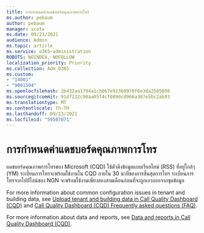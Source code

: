 ```yaml
---
title: การกําหนดค่าแดชบอร์ดคุณภาพการโทร
ms.author: pebaum
author: pebaum
manager: scotv
ms.date: 09/23/2021
audience: Admin
ms.topic: article
ms.service: o365-administration
ROBOTS: NOINDEX, NOFOLLOW
localization_priority: Priority
ms.collection: Adm_O365
ms.custom:
- "14001"
- "9001504"
ms.openlocfilehash: 2b432aa1794a1cb067e91360970f6e3da2585098
ms.sourcegitcommit: 91df232c90aa05f4cf0890cd966a307e5bc2ab93
ms.translationtype: MT
ms.contentlocale: th-TH
ms.lasthandoff: 09/23/2021
ms.locfileid: "59507071"
---
```

# <a name="configuring-the-call-quality-dashboard"></a>การกําหนดค่าแดชบอร์ดคุณภาพการโทร

แดชบอร์ดคุณภาพการโทรของ Microsoft (CQD) ใช้ตัวดึงข้อมูลแบบเรียลไทม์ (RSS) ที่อยู่ใกล้ๆ (YM) ระเบียนการโทรจะพร้อมใช้งานใน CQD ภายใน 30 นาทีของการสิ้นสุดการโทร ระเบียนการโทรจากไปป์ไลน์ของ NGN จะพร้อมใช้งานเพียงสองสามเดือนก่อนที่จะถูกเอาออกจากชุดข้อมูล

For more information about common configuration issues in tenant and building data, see [Upload tenant and building data in Call Quality Dashboard (CQD)](https://docs.microsoft.com/microsoftteams/cqd-upload-tenant-building-data) and [Call Quality Dashboard (CQD) Frequently asked questions (FAQ)](https://docs.microsoft.com/microsoftteams/cqd-frequently-asked-questions).

For more information about data and reports, see [Data and reports in Call Quality Dashboard (CQD)](https://docs.microsoft.com/microsoftteams/cqd-data-and-reports).